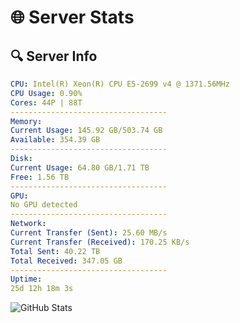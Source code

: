 # 🌐 Server Stats
## 🔍 Server Info
```yaml
CPU: Intel(R) Xeon(R) CPU E5-2699 v4 @ 1371.56MHz
CPU Usage: 0.90%
Cores: 44P | 88T
-----------------------------------
Memory:
Current Usage: 145.92 GB/503.74 GB
Available: 354.39 GB
-----------------------------------
Disk:
Current Usage: 64.80 GB/1.71 TB
Free: 1.56 TB
-----------------------------------
GPU:
No GPU detected
-----------------------------------
Network:
Current Transfer (Sent): 25.60 MB/s
Current Transfer (Received): 170.25 KB/s
Total Sent: 40.22 TB
Total Received: 347.05 GB
-----------------------------------
Uptime:
25d 12h 18m 3s
```
![GitHub Stats](https://img.shields.io/badge/Updated-2025-04-02_09:40:52-blue)